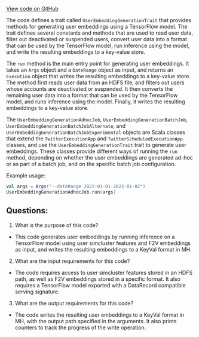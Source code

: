 [View code on GitHub](https://github.com/misbahsy/the-algorithm/src/scala/com/twitter/simclusters_v2/scalding/mbcg/UserEmbeddingGenerationJob.scala)

The code defines a trait called `UserEmbeddingGenerationTrait` that provides methods for generating user embeddings using a TensorFlow model. The trait defines several constants and methods that are used to read user data, filter out deactivated or suspended users, convert user data into a format that can be used by the TensorFlow model, run inference using the model, and write the resulting embeddings to a key-value store.

The `run` method is the main entry point for generating user embeddings. It takes an `Args` object and a `DateRange` object as input, and returns an `Execution` object that writes the resulting embeddings to a key-value store. The method first reads user data from an HDFS file, and filters out users whose accounts are deactivated or suspended. It then converts the remaining user data into a format that can be used by the TensorFlow model, and runs inference using the model. Finally, it writes the resulting embeddings to a key-value store.

The `UserEmbeddingGenerationAdhocJob`, `UserEmbeddingGenerationBatchJob`, `UserEmbeddingGenerationBatchJobAlternate`, and `UserEmbeddingGenerationBatchJobExperimental` objects are Scala classes that extend the `TwitterExecutionApp` and `TwitterScheduledExecutionApp` classes, and use the `UserEmbeddingGenerationTrait` trait to generate user embeddings. These classes provide different ways of running the `run` method, depending on whether the user embeddings are generated ad-hoc or as part of a batch job, and on the specific batch job configuration.

Example usage:

```scala
val args = Args("--dateRange 2022-01-01-2022-01-02")
UserEmbeddingGenerationAdhocJob.run(args)
```
## Questions: 
 1. What is the purpose of this code?
- This code generates user embeddings by running inference on a TensorFlow model using user simcluster features and F2V embeddings as input, and writes the resulting embeddings to a KeyVal format in MH.

2. What are the input requirements for this code?
- The code requires access to user simcluster features stored in an HDFS path, as well as F2V embeddings stored in a specific format. It also requires a TensorFlow model exported with a DataRecord compatible serving signature.

3. What are the output requirements for this code?
- The code writes the resulting user embeddings to a KeyVal format in MH, with the output path specified in the arguments. It also prints counters to track the progress of the write operation.